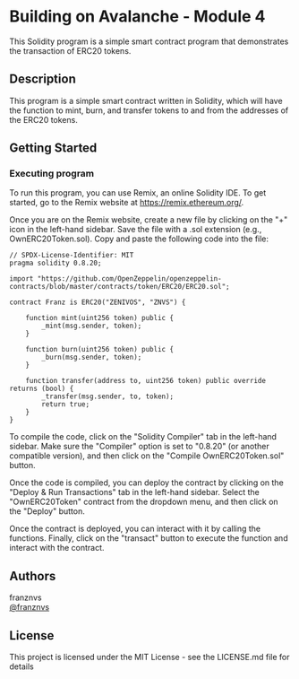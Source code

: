 # Building on Avalanche - Module 4

This Solidity program is a simple smart contract program that demonstrates the transaction of ERC20 tokens.

## Description

This program is a simple smart contract written in Solidity, which will have the function to mint, burn, and transfer tokens to and from the addresses of the ERC20 tokens.

## Getting Started

### Executing program

To run this program, you can use Remix, an online Solidity IDE. To get started, go to the Remix website at https://remix.ethereum.org/.

Once you are on the Remix website, create a new file by clicking on the "+" icon in the left-hand sidebar. Save the file with a .sol extension (e.g., OwnERC20Token.sol). Copy and paste the following code into the file:

```solidity
// SPDX-License-Identifier: MIT
pragma solidity 0.8.20;

import "https://github.com/OpenZeppelin/openzeppelin-contracts/blob/master/contracts/token/ERC20/ERC20.sol";

contract Franz is ERC20("ZENIVOS", "ZNVS") {

    function mint(uint256 token) public {
        _mint(msg.sender, token);
    }

    function burn(uint256 token) public {
        _burn(msg.sender, token);
    }

    function transfer(address to, uint256 token) public override returns (bool) {
        _transfer(msg.sender, to, token);
        return true;
    }
}
```

To compile the code, click on the "Solidity Compiler" tab in the left-hand sidebar. Make sure the "Compiler" option is set to "0.8.20" (or another compatible version), and then click on the "Compile OwnERC20Token.sol" button.

Once the code is compiled, you can deploy the contract by clicking on the "Deploy & Run Transactions" tab in the left-hand sidebar. Select the "OwnERC20Token" contract from the dropdown menu, and then click on the "Deploy" button.

Once the contract is deployed, you can interact with it by calling the functions. Finally, click on the "transact" button to execute the function and interact with the contract.

## Authors

franznvs  
[@franznvs](discordapp.com/users/705756624408805376)

## License

This project is licensed under the MIT License - see the LICENSE.md file for details

